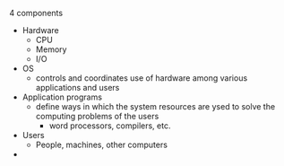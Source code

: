 4 components
- Hardware
	- CPU
	- Memory
	- I/O
- OS
	- controls and coordinates use of hardware among various applications and users
- Application programs
	- define ways in which the system resources are ysed to solve the computing problems of the users
		- word processors, compilers, etc.
- Users
	- People, machines, other computers
- 